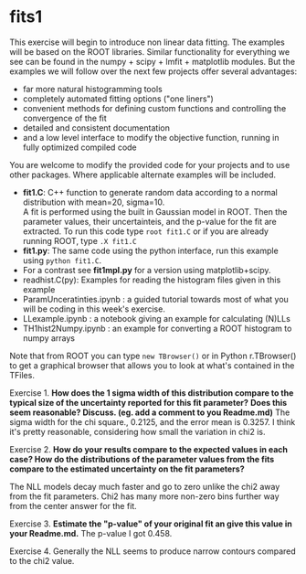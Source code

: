 # fits1

This exercise will begin to introduce non linear data fitting.  The examples will be based on the ROOT libraries.  Similar functionality for everything we see can be found in the numpy + scipy + lmfit + matplotlib modules. But the examples we will follow over the next few projects offer several advantages:
* far more natural histogramming tools
* completely automated fitting options ("one liners")
* convenient methods for defining custom functions and controlling the convergence of the fit
* detailed and consistent documentation
* and a low level interface to modify the objective function, running in fully optimized compiled code

You are welcome to modify the provided code for your projects and to use other packages.  Where applicable alternate examples will be included. 

* **fit1.C**: C++ function to generate random data according to a normal distribution with mean=20, sigma=10. <br> A fit is performed using the built in Gaussian model in ROOT.  Then the parameter values, their uncertainteis, and the p-value for the fit are extracted.  To run this code type ```root fit1.C``` or if you are already running ROOT, type ```.X fit1.C```  
* **fit1.py**: The same code using the python interface, run this example using ```python fit1.C```.
* For a contrast see **fit1mpl.py** for a version using matplotlib+scipy.  
* readhist.C(py):  Examples for reading the histogram files given in this example 
* ParamUnceratinties.ipynb : a guided tutorial towards most of what you will be coding in this week's exercise.
* LLexample.ipynb : a notebook giving an example for calculating (N)LLs
* TH1hist2Numpy.ipynb : an example for converting a ROOT histogram to numpy arrays

Note that from ROOT you can type ```new TBrowser()``` or in Python r.TBrowser() to get a graphical browser that allows you to look at what's contained in the TFiles.


Exercise 1.
**How does the 1 sigma width of this distribution compare to the typical size of the uncertainty reported for this fit parameter?**
**Does this seem reasonable? Discuss.  (eg. add a comment to you Readme.md)**
The sigma width for the chi square., 0.2125, and the error mean is 0.3257. I think it's pretty reasonable, considering how small the variation in chi2 is.

Exercise 2.
**How do your results compare to the expected values in each case? How do the distributions of the parameter values from the fits compare to the estimated uncertainty on the fit parameters?**

The NLL models decay much faster and go to zero unlike the chi2 away from the fit parameters. Chi2 has many more non-zero bins further way from the center
answer for the fit.

Exercise 3.
**Estimate the "p-value" of your original fit an give this value in your Readme.md.**
The p-value I got 0.458. 

Exercise 4.
Generally the NLL seems to produce narrow contours compared to the chi2 value.